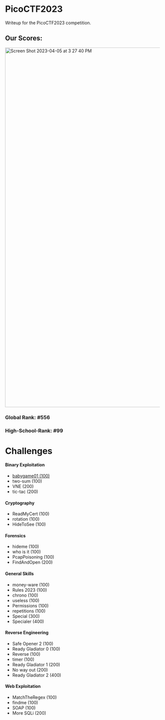 # PicoCTF2023
Writeup for the PicoCTF2023 competition.

<h2>Our Scores:</h2>
<img width="1166" alt="Screen Shot 2023-04-05 at 3 27 40 PM" src="https://user-images.githubusercontent.com/88282354/230203011-e43a8ed3-70d3-43b9-8318-42d37803ba58.png">

<h3>Global Rank: #556</h3>

<h3>High-School-Rank: #99 </h3>
<h1>Challenges</h1>
<h4>Binary Exploitation</h4>
<ul>
<li><a href="https://github.com/Reuvi/PicoCTF2023/blob/main/Binary%20Exploitation/babygame01/babygame01.md">babygame01 (100)</a></li>
<li>two-sum (100)</li>
<li>VNE (200)</li>
<li>tic-tac (200) </li>
</ul>
<h4>Cryptography</h4>
<ul>
<li>ReadMyCert (100)</li>
<li>rotation (100)</li>
<li>HideToSee (100)</li>
</ul>
<h4>Forensics</h4>
<ul>
<li>hideme (100)</li>
<li>who is it (100)</li>
<li>PcapPoisoning (100)</li>
<li>FindAndOpen (200) </li>
</ul>
<h4>General Skills</h4>
<ul>
<li>money-ware (100)</li>
<li>Rules 2023 (100)</li>
<li>chrono (100)</li>
<li>useless (100)</li>
<li>Permissions (100)</li>
<li>repetitions (100)</li>
<li>Special (300)</li>
<li>Specialer (400)</li>
</ul>
<h4>Reverse Engineering</h4>
<ul>
<li>Safe Opener 2 (100)</li>
<li>Ready Gladiator 0 (100)</li>
<li>Reverse (100)</li>
<li>timer (100) </li>
<li>Ready Gladiator 1 (200)</li>
<li>No way out (200)</li>
<li>Ready Gladiator 2 (400)</li>
</ul>
<h4>Web Exploitation</h4>
<ul>
<li>MatchTheRegex (100)</li>
<li>findme (100)</li>
<li>SOAP (100)</li>
<li>More SQLi (200)</li>
</ul>
